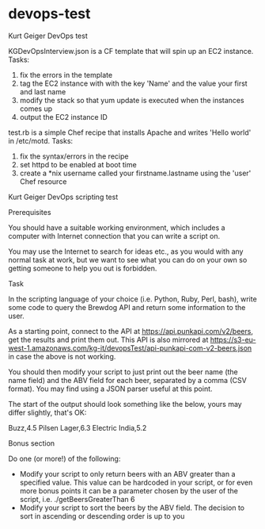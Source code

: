 # devops-test

Kurt Geiger DevOps test

KGDevOpsInterview.json is a CF template that will spin up an EC2 instance. Tasks:

1) fix the errors in the template
2) tag the EC2 instance with with the key 'Name' and the value your first and last name
3) modify the stack so that yum update is executed when the instances comes up
4) output the EC2 instance ID

test.rb is a simple Chef recipe that installs Apache and writes 'Hello world' in /etc/motd. Tasks:

1) fix the syntax/errors in the recipe
2) set httpd to be enabled at boot time
3) create a *nix username called your firstname.lastname using the 'user' Chef resource

Kurt Geiger DevOps scripting test

Prerequisites

You should have a suitable working environment, which includes a computer with Internet connection that you can write a script on. 

You may use the Internet to search for ideas etc., as you would with any normal task at work, but we want to see what you can do on your own so getting someone to help you out is forbidden.

Task

In the scripting language of your choice (i.e. Python, Ruby, Perl, bash), write some code to query the Brewdog API and return some information to the user.

As a starting point, connect to the API at https://api.punkapi.com/v2/beers, get the results and print them out. This API is also mirrored at https://s3-eu-west-1.amazonaws.com/kg-it/devopsTest/api-punkapi-com-v2-beers.json in case the above is not working.

You should then modify your script to just print out the beer name (the name field) and the ABV field for each beer, separated by a comma (CSV format). You may find using a JSON parser useful at this point.

The start of the output should look something like the below, yours may differ slightly, that's OK:

Buzz,4.5
Pilsen Lager,6.3
Electric India,5.2

Bonus section

Do one (or more!) of the following:

* Modify your script to only return beers with an ABV greater than a specified value. This value can be hardcoded in your script, or for even more bonus points it can be a parameter chosen by the user of the script, i.e. ./getBeersGreaterThan 6
* Modify your script to sort the beers by the ABV field. The decision to sort in ascending or descending order is up to you
